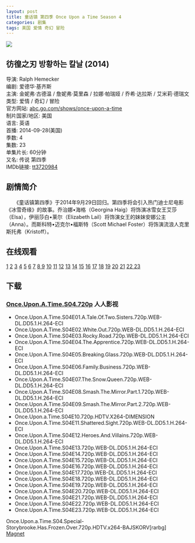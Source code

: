 ```yaml
---
layout: post
title: 童话镇 第四季 Once Upon a Time Season 4
categories: 剧集
tags: 美国 爱情 奇幻 冒险
---
```


[![](http://i2.piimg.com/e3c43c9560a6301bt.jpg)](http://i2.piimg.com/e3c43c9560a6301b.jpg)

## 彷徨之刃 방황하는 칼날 (2014)
导演: Ralph Hemecker  
编剧: 爱德华·基齐斯  
主演: 金妮弗·古德温 / 詹妮弗·莫里森 / 拉娜·帕瑞娅 / 乔希·达拉斯 / 艾米莉·德瑞文  
类型: 爱情 / 奇幻 / 冒险  
官方网站: [abc.go.com/shows/once-upon-a-time](http://abc.go.com/shows/once-upon-a-time)  
制片国家/地区: 美国  
语言: 英语  
首播: 2014-09-28(美国)  
季数: 4  
集数: 23  
单集片长: 60分钟  
又名: 传说 第四季  
IMDb链接: [tt3720984](http://www.imdb.com/title/tt3720984)

## 剧情简介
　　《童话镇第四季》于2014年9月29日回归。第四季将会引入热门迪士尼电影《冰雪奇缘》的故事。乔治娜•海格（Georgina Haig）将饰演冰雪女王艾莎（Elsa），伊丽莎白•莱尔（Elizabeth Lail）将饰演女王的妹妹安娜公主（Anna）。而斯科特•迈克尔•福斯特（Scott Michael Foster）将饰演流浪人克里斯托弗（Kristoff）。

## 在线观看
[1](http://www.bilibili.com/video/av1570542/) [2](http://www.bilibili.com/video/av1598205/) [3](http://www.bilibili.com/video/av1618770/) [4](http://www.bilibili.com/video/av1639017/) [5](http://www.bilibili.com/video/av1660031/) [6](http://www.bilibili.com/video/av1681110/) [7](http://www.bilibili.com/video/av1700916/) [8 9](http://www.bilibili.com/video/av1721627/) [10](http://www.bilibili.com/video/av1764879/) [11](http://www.bilibili.com/video/av1784523/) [12](http://www.bilibili.com/video/av1803651/) [13](http://www.bilibili.com/video/av2067295/) [14](http://www.bilibili.com/video/av2093174/) [15](http://www.bilibili.com/video/av2116783/) [16](http://www.bilibili.com/video/av2139863/) [17](http://www.bilibili.com/video/av2161919/) [18](http://www.bilibili.com/video/av2217135/) [19](http://www.bilibili.com/video/av2241860/) [20](http://www.bilibili.com/video/av2263316/) [21](http://www.bilibili.com/video/av2289836/) [22 23](http://www.bilibili.com/video/av2316591/)

## 下载
### [Once.Upon.A.Time.S04.720p](http://7xqm73.com1.z0.glb.clouddn.com/2014/Once.Upon.A.Time.S04.720p.7z) 人人影视
- Once.Upon.A.Time.S04E01.A.Tale.Of.Two.Sisters.720p.WEB-DL.DD5.1.H.264-ECI
- Once.Upon.A.Time.S04E02.White.Out.720p.WEB-DL.DD5.1.H.264-ECI
- Once.Upon.A.Time.S04E03.Rocky.Road.720p.WEB-DL.DD5.1.H.264-ECI
- Once.Upon.A.Time.S04E04.The.Apprentice.720p.WEB-DL.DD5.1.H.264-ECI
- Once.Upon.A.Time.S04E05.Breaking.Glass.720p.WEB-DL.DD5.1.H.264-ECI
- Once.Upon.A.Time.S04E06.Family.Business.720p.WEB-DL.DD5.1.H.264-ECI
- Once.Upon.A.Time.S04E07.The.Snow.Queen.720p.WEB-DL.DD5.1.H.264-ECI
- Once.Upon.A.Time.S04E08.Smash.The.Mirror.Part.1.720p.WEB-DL.DD5.1.H.264-ECI
- Once.Upon.A.Time.S04E09.Smash.The.Mirror.Part.2.720p.WEB-DL.DD5.1.H.264-ECI
- Once.Upon.a.Time.S04E10.720p.HDTV.X264-DIMENSION
- Once.Upon.A.Time.S04E11.Shattered.Sight.720p.WEB-DL.DD5.1.H.264-ECI
- Once.Upon.A.Time.S04E12.Heroes.And.Villains.720p.WEB-DL.DD5.1.H.264-ECI
- Once.Upon.A.Time.S04E13.720p.WEB-DL.DD5.1.H.264-ECI
- Once.Upon.A.Time.S04E14.720p.WEB-DL.DD5.1.H.264-ECI
- Once.Upon.A.Time.S04E15.720p.WEB-DL.DD5.1.H.264-ECI
- Once.Upon.A.Time.S04E16.720p.WEB-DL.DD5.1.H.264-ECI
- Once.Upon.A.Time.S04E17.720p.WEB-DL.DD5.1.H.264-ECI
- Once.Upon.A.Time.S04E18.720p.WEB-DL.DD5.1.H.264-ECI
- Once.Upon.A.Time.S04E19.720p.WEB-DL.DD5.1.H.264-ECI
- Once.Upon.A.Time.S04E20.720p.WEB-DL.DD5.1.H.264-ECI
- Once.Upon.A.Time.S04E21.720p.WEB-DL.DD5.1.H.264-ECI
- Once.Upon.A.Time.S04E22.720p.WEB-DL.DD5.1.H.264-ECI
- Once.Upon.A.Time.S04E23.720p.WEB-DL.DD5.1.H.264-ECI

Once.Upon.a.Time.S04.Special-Storybrooke.Has.Frozen.Over.720p.HDTV.x264-BAJSKORV[rarbg]  
[Magnet](magnet:?xt=urn:btih:F2A6E5B35519B7135C34ECB3F935F0C752BF0C98)
